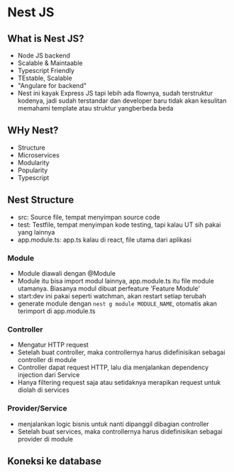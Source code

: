 # Nest JS
## What is Nest JS?
- Node JS backend
- Scalable & Maintaable
- Typescript Friendly
- TEstable, Scalable
- "Angulare for backend"
- Nest ini kayak Express JS tapi lebih ada flownya, sudah terstruktur kodenya, jadi sudah terstandar dan developer baru tidak akan kesulitan memahami template atau struktur yangberbeda beda 

## WHy Nest?
- Structure
- Microservices
- Modularity
- Popularity
- Typescript


## Nest Structure
- src: Source file, tempat menyimpan source code 
- test: Testfile, tempat menyimpan kode testing, tapi kalau UT sih pakai yang lainnya
- app.module.ts: app.ts kalau di react, file utama dari aplikasi

### Module
- Module diawali dengan @Module
- Module itu bisa import modul lainnya, app.module.ts itu file module utamanya. Biasanya modul dibuat perfeature 'Feature Module'
- start:dev ini pakai seperti watchman, akan restart setiap terubah
- generate module dengan `nest g module MODULE_NAME`, otomatis akan terimport di app.module.ts


### Controller
- Mengatur HTTP request
- Setelah buat controller, maka controllernya harus didefinisikan sebagai controller di module
- Controller dapat request HTTP, lalu dia menjalankan dependency injection dari Service
- Hanya filtering request saja atau setidaknya merapikan request untuk diolah di services

### Provider/Service
- menjalankan logic bisnis untuk nanti dipanggil dibagian controller
- Setelah buat services, maka controllernya harus didefinisikan sebagai provider di module

## Koneksi ke database